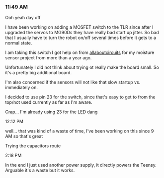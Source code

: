 ### 11:49 AM

Ooh yeah day off

I have been working on adding a MOSFET switch to the TLR since after I upgraded the servos to MG90Ds they have really bad start up jitter. So bad that I usually have to turn the robot on/off several times before it gets to a normal state.

I am taking this switch I got help on from [allaboutcircuits](https://forum.allaboutcircuits.com/threads/having-problems-trying-to-get-a-high-side-switch-to-work-3v-switching-on-5v.177928/) for my moisture sensor project from more than a year ago.

Unfortunately I did not think about trying ot really make the board small. So it's a pretty big additional board.

I'm also concerned if the sensors will not like that slow startup vs. immediately on.

I decided to use pin 23 for the switch, since that's easy to get to from the top/not used currently as far as I'm aware.

Crap... I'm already using 23 for the LED dang

12:12 PM

well... that was kind of a waste of time, I've been working on this since 9 AM so that's great

Trying the capacitors route

2:18 PM

In the end I just used another power supply, it directly powers the Teensy. Arguable it's a waste but it works.